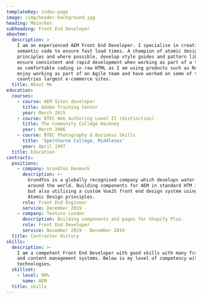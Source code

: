 ```yaml
---
templateKey: index-page
image: /img/header-background.jpg
heading: Meincken
subheading: Front End Developer
aboutme:
  description: >
    I am an experienced AEM Front End Developer. I specialise in creating clean
    semantic code to ensure fast load times. A champion of atomic design
    principles and where possible, develop style guides and pattern libraries to
    ensure consistent and rapid development when working as part of a team. I am
    as comfortable coding in raw HTML as I am using products such as React. I
    enjoy working as part of an Agile team and have worked on some of the
    countries largest e-commerce sites.
  title: About Me
education:
  courses:
    - course: AEM Sites developer
      title: Adobe Training Center
      year: March 2015
    - course: BTEC Web Authoring Level II (distinction)
      title: The Community College Hackney
      year: March 2006
    - course: BTEC Photography & Business Skills
      title: 'Spelthorne College, Middlesex'
      year: April 1997
  title: Education
contracts:
  positions:
    - company: Grundfos Denmark
      description: >-
        Grundfos is a globally recognised company which develops water solutions
        around the world. Building components for AEM in standard HTM in Sightly
        but also utilising a custom VueJS front end design system using BEM
        Atomic Design principles.
      role: Front End Engineer
      service: December 2019 -
    - company: Texture London
      description: Building components and pages for Shopify Plus.
      role: Front End Developer
      service: November 2019 - December 2019
  title: Contractor History
skills:
  description: >-
    I am a competent Front End Developer with good skills with many frameworks
    and content management systems. Below is my level of competency with various
    technologies.
  skillset:
    - level: 90%
      name: AEM
  title: skills
---
```


